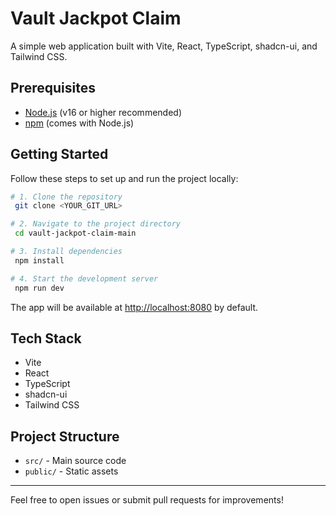 # Vault Jackpot Claim

A simple web application built with Vite, React, TypeScript, shadcn-ui, and Tailwind CSS.

## Prerequisites

- [Node.js](https://nodejs.org/) (v16 or higher recommended)
- [npm](https://www.npmjs.com/) (comes with Node.js)

## Getting Started

Follow these steps to set up and run the project locally:

```sh
# 1. Clone the repository
 git clone <YOUR_GIT_URL>

# 2. Navigate to the project directory
 cd vault-jackpot-claim-main

# 3. Install dependencies
 npm install

# 4. Start the development server
 npm run dev
```

The app will be available at [http://localhost:8080](http://localhost:8080) by default.

## Tech Stack
- Vite
- React
- TypeScript
- shadcn-ui
- Tailwind CSS

## Project Structure
- `src/` - Main source code
- `public/` - Static assets

---
Feel free to open issues or submit pull requests for improvements!
